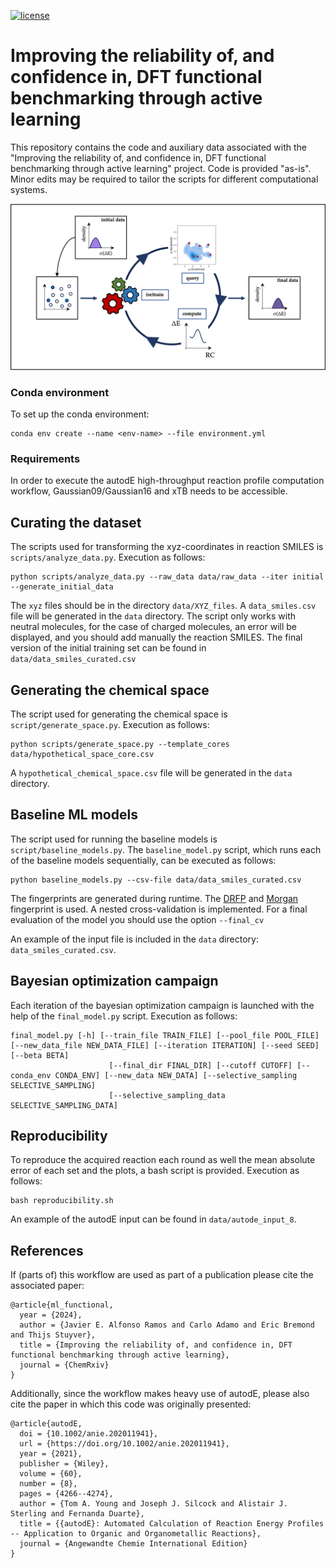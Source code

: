 [![license](https://img.shields.io/github/license/DAVFoundation/captain-n3m0.svg?style=flat-square)](https://github.com/chimie-paristech-CTM/ML_DFT_benchmarking/master/LICENSE)

# Improving the reliability of, and confidence in, DFT functional benchmarking through active learning
This repository contains the code and auxiliary data associated with the "Improving the reliability of, and confidence 
in, DFT functional benchmarking through active learning" project. Code is provided "as-is". Minor edits may be required 
to tailor the scripts for different computational systems.

![](docs/toc.png)

### Conda environment
To set up the conda environment:
```
conda env create --name <env-name> --file environment.yml
```

### Requirements
In order to execute the autodE high-throughput reaction profile computation workflow, Gaussian09/Gaussian16 and xTB 
needs to be accessible.

## Curating the dataset
The scripts used for transforming the xyz-coordinates in reaction SMILES is `scripts/analyze_data.py`. Execution as 
follows:

```
python scripts/analyze_data.py --raw_data data/raw_data --iter initial --generate_initial_data
```

The `xyz` files should be in the directory `data/XYZ_files`. A `data_smiles.csv` file will be generated in the `data`
directory. The script only works with neutral molecules, for the case of charged molecules, an error will be displayed, 
and you should add manually the reaction SMILES. The final version of the initial training set can be found in
`data/data_smiles_curated.csv`

## Generating the chemical space
The script used for generating the chemical space is `script/generate_space.py`. Execution as follows:

```
python scripts/generate_space.py --template_cores data/hypothetical_space_core.csv
```

A `hypothetical_chemical_space.csv` file will be generated in the `data` directory. 

## Baseline ML models
The script used for running the baseline models is `script/baseline_models.py`. The `baseline_model.py` script, 
which runs each of the baseline models sequentially, can be executed as follows:

````
python baseline_models.py --csv-file data/data_smiles_curated.csv 
````

The fingerprints are generated during runtime. The [DRFP](https://doi.org/10.1039/D1DD00006C) and 
[Morgan](https://doi.org/10.1021/ci100050t) fingerprint is used. A nested cross-validation is implemented. For a final
evaluation of the model you should use the option `--final_cv`

An example of the input file is included in the `data` directory: `data_smiles_curated.csv`. 

## Bayesian optimization campaign

Each iteration of the bayesian optimization campaign is launched with the help of the `final_model.py` script. Execution as follows: 

````
final_model.py [-h] [--train_file TRAIN_FILE] [--pool_file POOL_FILE] [--new_data_file NEW_DATA_FILE] [--iteration ITERATION] [--seed SEED] [--beta BETA]
                      [--final_dir FINAL_DIR] [--cutoff CUTOFF] [--conda_env CONDA_ENV] [--new_data NEW_DATA] [--selective_sampling SELECTIVE_SAMPLING]
                      [--selective_sampling_data SELECTIVE_SAMPLING_DATA]
````


## Reproducibility

To reproduce the acquired reaction each round as well the mean absolute error of each set and the plots, a bash script is provided. 
Execution as follows:

````
bash reproducibility.sh
````

An example of the autodE input can be found in `data/autode_input_8`. 

## References

If (parts of) this workflow are used as part of a publication please cite the associated paper:
```
@article{ml_functional,
  year = {2024},
  author = {Javier E. Alfonso Ramos and Carlo Adamo and Eric Bremond and Thijs Stuyver},
  title = {Improving the reliability of, and confidence in, DFT functional benchmarking through active learning},
  journal = {ChemRxiv}
}
```

Additionally, since the workflow makes heavy use of autodE, please also cite the paper in which this code was originally
presented:
```
@article{autodE,
  doi = {10.1002/anie.202011941},
  url = {https://doi.org/10.1002/anie.202011941},
  year = {2021},
  publisher = {Wiley},
  volume = {60},
  number = {8},
  pages = {4266--4274},
  author = {Tom A. Young and Joseph J. Silcock and Alistair J. Sterling and Fernanda Duarte},
  title = {{autodE}: Automated Calculation of Reaction Energy Profiles -- Application to Organic and Organometallic Reactions},
  journal = {Angewandte Chemie International Edition}
}
```
